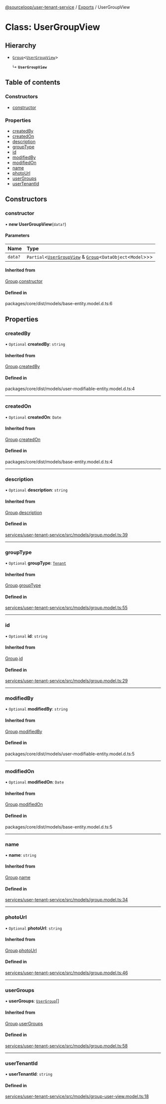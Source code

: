 [@sourceloop/user-tenant-service](../README.md) / [Exports](../modules.md) / UserGroupView

# Class: UserGroupView

## Hierarchy

- [`Group`](Group.md)<[`UserGroupView`](UserGroupView.md)\>

  ↳ **`UserGroupView`**

## Table of contents

### Constructors

- [constructor](UserGroupView.md#constructor)

### Properties

- [createdBy](UserGroupView.md#createdby)
- [createdOn](UserGroupView.md#createdon)
- [description](UserGroupView.md#description)
- [groupType](UserGroupView.md#grouptype)
- [id](UserGroupView.md#id)
- [modifiedBy](UserGroupView.md#modifiedby)
- [modifiedOn](UserGroupView.md#modifiedon)
- [name](UserGroupView.md#name)
- [photoUrl](UserGroupView.md#photourl)
- [userGroups](UserGroupView.md#usergroups)
- [userTenantId](UserGroupView.md#usertenantid)

## Constructors

### constructor

• **new UserGroupView**(`data?`)

#### Parameters

| Name | Type |
| :------ | :------ |
| `data?` | `Partial`<[`UserGroupView`](UserGroupView.md) & [`Group`](Group.md)<`DataObject`<`Model`\>\>\> |

#### Inherited from

[Group](Group.md).[constructor](Group.md#constructor)

#### Defined in

packages/core/dist/models/base-entity.model.d.ts:6

## Properties

### createdBy

• `Optional` **createdBy**: `string`

#### Inherited from

[Group](Group.md).[createdBy](Group.md#createdby)

#### Defined in

packages/core/dist/models/user-modifiable-entity.model.d.ts:4

___

### createdOn

• `Optional` **createdOn**: `Date`

#### Inherited from

[Group](Group.md).[createdOn](Group.md#createdon)

#### Defined in

packages/core/dist/models/base-entity.model.d.ts:4

___

### description

• `Optional` **description**: `string`

#### Inherited from

[Group](Group.md).[description](Group.md#description)

#### Defined in

[services/user-tenant-service/src/models/group.model.ts:39](https://github.com/sourcefuse/loopback4-microservice-catalog/blob/d35fdb3f0/services/user-tenant-service/src/models/group.model.ts#L39)

___

### groupType

• `Optional` **groupType**: [`Tenant`](../enums/UserTenantGroupType.md#tenant)

#### Inherited from

[Group](Group.md).[groupType](Group.md#grouptype)

#### Defined in

[services/user-tenant-service/src/models/group.model.ts:55](https://github.com/sourcefuse/loopback4-microservice-catalog/blob/d35fdb3f0/services/user-tenant-service/src/models/group.model.ts#L55)

___

### id

• `Optional` **id**: `string`

#### Inherited from

[Group](Group.md).[id](Group.md#id)

#### Defined in

[services/user-tenant-service/src/models/group.model.ts:29](https://github.com/sourcefuse/loopback4-microservice-catalog/blob/d35fdb3f0/services/user-tenant-service/src/models/group.model.ts#L29)

___

### modifiedBy

• `Optional` **modifiedBy**: `string`

#### Inherited from

[Group](Group.md).[modifiedBy](Group.md#modifiedby)

#### Defined in

packages/core/dist/models/user-modifiable-entity.model.d.ts:5

___

### modifiedOn

• `Optional` **modifiedOn**: `Date`

#### Inherited from

[Group](Group.md).[modifiedOn](Group.md#modifiedon)

#### Defined in

packages/core/dist/models/base-entity.model.d.ts:5

___

### name

• **name**: `string`

#### Inherited from

[Group](Group.md).[name](Group.md#name)

#### Defined in

[services/user-tenant-service/src/models/group.model.ts:34](https://github.com/sourcefuse/loopback4-microservice-catalog/blob/d35fdb3f0/services/user-tenant-service/src/models/group.model.ts#L34)

___

### photoUrl

• `Optional` **photoUrl**: `string`

#### Inherited from

[Group](Group.md).[photoUrl](Group.md#photourl)

#### Defined in

[services/user-tenant-service/src/models/group.model.ts:46](https://github.com/sourcefuse/loopback4-microservice-catalog/blob/d35fdb3f0/services/user-tenant-service/src/models/group.model.ts#L46)

___

### userGroups

• **userGroups**: [`UserGroup`](UserGroup.md)[]

#### Inherited from

[Group](Group.md).[userGroups](Group.md#usergroups)

#### Defined in

[services/user-tenant-service/src/models/group.model.ts:58](https://github.com/sourcefuse/loopback4-microservice-catalog/blob/d35fdb3f0/services/user-tenant-service/src/models/group.model.ts#L58)

___

### userTenantId

• **userTenantId**: `string`

#### Defined in

[services/user-tenant-service/src/models/group-user-view.model.ts:18](https://github.com/sourcefuse/loopback4-microservice-catalog/blob/d35fdb3f0/services/user-tenant-service/src/models/group-user-view.model.ts#L18)
